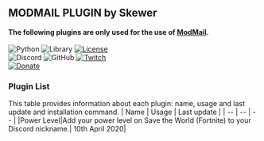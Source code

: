 ## **MODMAIL PLUGIN by Skewer**
**The following plugins are only used for the use of [ModMail](https://github.com/kyb3r/modmail).**
<br><br>![Python](https://img.shields.io/badge/python-v3.7-12a4ff?style=for-the-badge&logo=python&logoColor=12a4ff)
![Library](https://img.shields.io/badge/library-discord%2Epy-ffbb10?style=for-the-badge)
[![License](https://img.shields.io/github/license/sskewer/modmail?style=for-the-badge)](http://doge.mit-license.org)
<br>![Discord](https://img.shields.io/badge/discord-Simo%232471-7289DA?style=for-the-badge&logo=Discord&logoColor=7289DA)
![GitHub](https://img.shields.io/badge/github-sskewer-181717?style=for-the-badge&logo=github)
[![Twitch](https://img.shields.io/badge/twitch-mrskewer-9146FF?style=for-the-badge&logo=Twitch&logoColor=9146FF)](https://www.twitch.tv/mrskewer)
<br>[![Donate](https://img.shields.io/badge/paypal-donate-00457C?style=for-the-badge&logo=paypal)](https://streamlabs.com/mrskewer/tip)


### Plugin List
This table provides information about each plugin: name, usage and last update and installation command.
|    Name   |   Usage   |  Last update |
|     --    |     --    |       --     |
|Power Level|Add your power level on Save the World (Fortnite) to your Discord nickname.| 10th April 2020|
